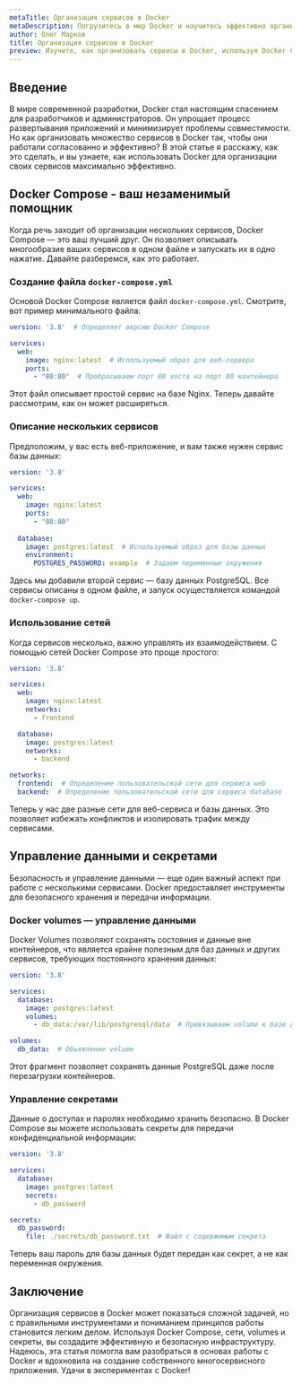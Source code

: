 ```yaml
---
metaTitle: Организация сервисов в Docker
metaDescription: Погрузитесь в мир Docker и научитесь эффективно организовывать свои сервисы - от настройки Docker Compose до управления сетями и секретами
author: Олег Марков
title: Организация сервисов в Docker
preview: Изучите, как организовать сервисы в Docker, используя Docker Compose, управление сетями и секретами, для упрощения развертывания и администрирования приложений
---
```


## Введение

В мире современной разработки, Docker стал настоящим спасением для разработчиков и администраторов. Он упрощает процесс развертывания приложений и минимизирует проблемы совместимости. Но как организовать множество сервисов в Docker так, чтобы они работали согласованно и эффективно? В этой статье я расскажу, как это сделать, и вы узнаете, как использовать Docker для организации своих сервисов максимально эффективно.

## Docker Compose - ваш незаменимый помощник

Когда речь заходит об организации нескольких сервисов, Docker Compose — это ваш лучший друг. Он позволяет описывать многообразие ваших сервисов в одном файле и запускать их в одно нажатие. Давайте разберемся, как это работает.

### Создание файла `docker-compose.yml`

Основой Docker Compose является файл `docker-compose.yml`. Смотрите, вот пример минимального файла:

```yaml
version: '3.8'  # Определяет версию Docker Compose

services: 
  web:
    image: nginx:latest  # Используемый образ для веб-сервера
    ports:
      - "80:80"  # Пробрасываем порт 80 хоста на порт 80 контейнера
```

Этот файл описывает простой сервис на базе Nginx. Теперь давайте рассмотрим, как он может расширяться.

### Описание нескольких сервисов

Предположим, у вас есть веб-приложение, и вам также нужен сервис базы данных:

```yaml
version: '3.8'

services:
  web:
    image: nginx:latest
    ports:
      - "80:80"
    
  database:
    image: postgres:latest  # Используемый образ для базы данных
    environment:
      POSTGRES_PASSWORD: example  # Задаем переменные окружения
```

Здесь мы добавили второй сервис — базу данных PostgreSQL. Все сервисы описаны в одном файле, и запуск осуществляется командой `docker-compose up`.

### Использование сетей

Когда сервисов несколько, важно управлять их взаимодействием. С помощью сетей Docker Compose это проще простого:

```yaml
version: '3.8'

services:
  web:
    image: nginx:latest
    networks:
      - frontend

  database:
    image: postgres:latest
    networks:
      - backend

networks:
  frontend:  # Определение пользовательской сети для сервиса web
  backend:  # Определение пользовательской сети для сервиса database
```

Теперь у нас две разные сети для веб-сервиса и базы данных. Это позволяет избежать конфликтов и изолировать трафик между сервисами.

## Управление данными и секретами

Безопасность и управление данными — еще один важный аспект при работе с несколькими сервисами. Docker предоставляет инструменты для безопасного хранения и передачи информации.

### Docker volumes — управление данными

Docker Volumes позволяют сохранять состояния и данные вне контейнеров, что является крайне полезным для баз данных и других сервисов, требующих постоянного хранения данных:

```yaml
version: '3.8'

services:
  database:
    image: postgres:latest
    volumes:
      - db_data:/var/lib/postgresql/data  # Привязываем volume к базе данных

volumes:
  db_data:  # Объявление volume
```

Этот фрагмент позволяет сохранять данные PostgreSQL даже после перезагрузки контейнеров.

### Управление секретами

Данные о доступах и паролях необходимо хранить безопасно. В Docker Compose вы можете использовать секреты для передачи конфиденциальной информации:

```yaml
version: '3.8'

services:
  database:
    image: postgres:latest
    secrets:
      - db_password

secrets:
  db_password:
    file: ./secrets/db_password.txt  # Файл с содержимым секрета
```

Теперь ваш пароль для базы данных будет передан как секрет, а не как переменная окружения.

## Заключение

Организация сервисов в Docker может показаться сложной задачей, но с правильными инструментами и пониманием принципов работы становится легким делом. Используя Docker Compose, сети, volumes и секреты, вы создадите эффективную и безопасную инфраструктуру. Надеюсь, эта статья помогла вам разобраться в основах работы с Docker и вдохновила на создание собственного многосервисного приложения. Удачи в экспериментах с Docker!